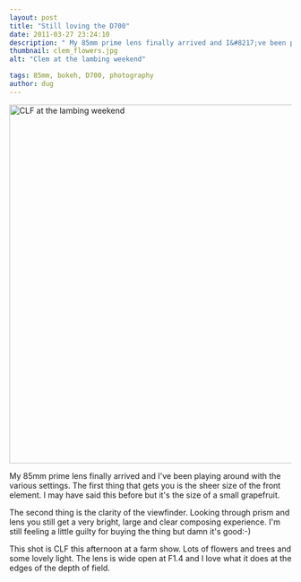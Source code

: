 ```yaml
---
layout: post
title: "Still loving the D700"
date: 2011-03-27 23:24:10
description: " My 85mm prime lens finally arrived and I&#8217;ve been playing around with the various settings. The first thing that gets you is the sheer size of the front element. I may have said this before but it&#8217;s the size&#8230;"
thumbnail: clem_flowers.jpg
alt: "Clem at the lambing weekend"

tags: 85mm, bokeh, D700, photography
author: dug
---
```


<p><a href="http://donkeyontheedge.com/assets_c/2011/03/CLF_flowers-586.html" onclick="window.open('http://donkeyontheedge.com/assets_c/2011/03/CLF_flowers-586.html','popup','width=1024,height=681,scrollbars=no,resizable=no,toolbar=no,directories=no,location=no,menubar=no,status=no,left=0,top=0'); return false"><img src="http://donkeyontheedge.com/assets_c/2011/03/CLF_flowers-thumb-580x385-586.jpg" width="640" foo="385" alt="CLF at the lambing weekend"  style="" /></a></p>

<p>My 85mm prime lens finally arrived and I've been playing around with the various settings. The first thing that gets you is the sheer size of the front element. I may have said this before but it's the size of a small grapefruit. </p>

<p>The second thing is the clarity of the viewfinder. Looking through prism and lens you still get a very bright, large and clear composing experience. I'm still feeling a little guilty for buying the thing but damn it's good:-)</p>

<p>This shot is <span class="caps">CLF </span>this afternoon at a farm show. Lots of flowers and trees and some lovely light. The lens is wide open at <span class="caps">F1.4 </span>and I love what it does at the edges of the depth of field.</p>
